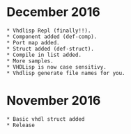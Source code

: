 # December 2016
	* Vhdlisp Repl (finally!!). 
	* Component added (def-comp).
	* Port map added.
	* Struct added (def-struct).
	* Compile in list added. 
	* More samples.
	* VHDLisp is now case sensitivy.
	* Vhdlisp generate file names for you.
	
	
# November 2016
	* Basic vhdl struct added
	* Release 

